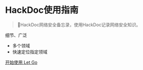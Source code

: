 <!-- _coverpage.md -->

# HackDoc使用指南 

> 💪HackDoc网络安全备忘录，使用HackDoc记录网络安全知识。

 细节、广泛
- 多个领域
- 快速定位指定领域

[开始使用 Let Go](/README.md)
